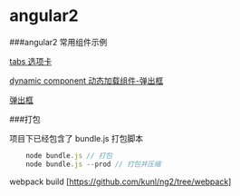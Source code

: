 # angular2

###angular2 常用组件示例

[tabs 选项卡](http://kunl.github.io/ng2/#tabs)

[dynamic component 动态加载组件-弹出框](http://kunl.in/ng2/#/dynamic)

[弹出框](http://kunl.in/ng2/#/dialog)


###打包

项目下已经包含了 bundle.js 打包脚本
``` javascript
	node bundle.js // 打包
	node bundle.js --prod // 打包并压缩
```

webpack build [https://github.com/kunl/ng2/tree/webpack]